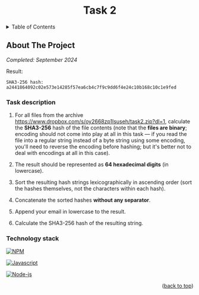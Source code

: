 <a name="readme-top"></a>

<div align="center">
  <h1 align="center">Task 2</h1>
</div>

<!-- TABLE OF CONTENTS -->
<details>
  <summary>Table of Contents</summary>
  <ol>
    <li>
      <a href="#about-the-project">About The Project</a>
      <ul>
        <li><a href="#technology-stack">Technology stack</a></li>
      </ul>
    </li>
    </li>

  </ol>
</details>

<!-- ABOUT THE PROJECT -->

## About The Project

_Completed: September 2024_

Result:

```
SHA3-256 hash: a2441864092c02e573e14285f57ea6cb4c7f9c9dd6f4e24c10b168c10c1e9fed
```

### Task description

1. For all files from the archive <https://www.dropbox.com/s/oy2668zp1lsuseh/task2.zip?dl=1>, calculate the **SHA3-256** hash of the file contents (note that the **files are binary**; encoding should not come into play at all in this task — if you read the file into a regular string instead of a byte string using some encoding, you'll need to reverse the encoding before hashing; but it's better not to deal with encodings at all in this case).

2. The result should be represented as **64 hexadecimal digits** (in lowercase).

3. Sort the resulting hash strings lexicographically in ascending order (sort the hashes themselves, not the characters within each hash).

4. Concatenate the sorted hashes **without any separator**.

5. Append your email in lowercase to the result.

6. Calculate the SHA3-256 hash of the resulting string.

### Technology stack

[![NPM][NPM]][NPM-url]

[![Javascript][Javascript]][Javascript-url]

[![Node-js][Node-js]][Node-js-url]

<p align="right">(<a href="#readme-top">back to top</a>)</p>

[NPM]: https://img.shields.io/badge/NPM-%23CB3837.svg?style=for-the-badge&logo=npm&logoColor=white
[NPM-url]: https://www.npmjs.com
[Javascript]: https://img.shields.io/badge/JavaScript-323330?style=for-the-badge&logo=javascript&logoColor=F7DF1E
[Javascript-url]: https://developer.mozilla.org/en-US/docs/Learn/JavaScript/First_steps/What_is_JavaScript
[Node-js]: https://img.shields.io/badge/Node%20js-339933?style=for-the-badge&logo=nodedotjs&logoColor=white
[Node-js-url]: https://nodejs.org/en

